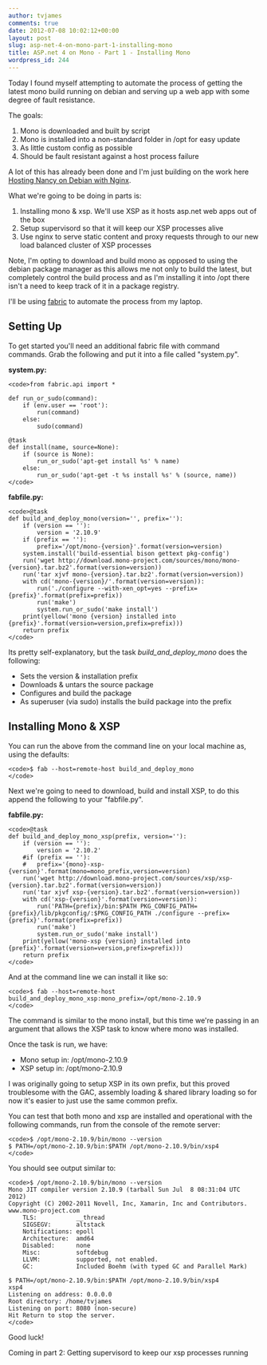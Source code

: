 ```yaml
---
author: tvjames
comments: true
date: 2012-07-08 10:02:12+00:00
layout: post
slug: asp-net-4-on-mono-part-1-installing-mono
title: ASP.net 4 on Mono - Part 1 - Installing Mono
wordpress_id: 244
---
```


Today I found myself attempting to automate the process of getting the latest mono build running on debian and serving up a web app with some degree of fault resistance.

The goals:

  1. Mono is downloaded and built by script
  2. Mono is installed into a non-standard folder in /opt for easy update
  3. As little custom config as possible
  4. Should be fault resistant against a host process failure

A lot of this has already been done and I'm just building on the work here [Hosting Nancy on Debian with Nginx](http://humblecoder.co.uk/nancy/hosting-nancy-on-debian-with-nginx).

What we're going to be doing in parts is:

  1. Installing mono & xsp. We'll use XSP as it hosts asp.net web apps out of the box
  2. Setup supervisord so that it will keep our XSP processes alive
  3. Use nginx to serve static content and proxy requests through to our new load balanced cluster of XSP processes

Note, I'm opting to download and build mono as opposed to using the debian package manager as this allows me not only to build the latest, but completely control the build process and as I'm installing it into /opt there isn't a need to keep track of it in a package registry.

I'll be using [fabric](http://fabfile.org/) to automate the process from my laptop.

## Setting Up

To get started you'll need an additional fabric file with command commands. Grab the following and put it into a file called "system.py".

**system.py:**

    <code>from fabric.api import *

    def run_or_sudo(command):
        if (env.user == 'root'):
            run(command)
        else:
            sudo(command)

    @task
    def install(name, source=None):
        if (source is None):
            run_or_sudo('apt-get install %s' % name)
        else:
            run_or_sudo('apt-get -t %s install %s' % (source, name))
    </code>

**fabfile.py:**

    <code>@task
    def build_and_deploy_mono(version='', prefix=''):
        if (version == ''):
            version = '2.10.9'
        if (prefix == ''):
            prefix='/opt/mono-{version}'.format(version=version)
        system.install('build-essential bison gettext pkg-config')
        run('wget http://download.mono-project.com/sources/mono/mono-{version}.tar.bz2'.format(version=version))
        run('tar xjvf mono-{version}.tar.bz2'.format(version=version))
        with cd('mono-{version}/'.format(version=version)):
            run('./configure --with-xen_opt=yes --prefix={prefix}'.format(prefix=prefix))
            run('make')
            system.run_or_sudo('make install')
        print(yellow('mono {version} installed into {prefix}'.format(version=version,prefix=prefix)))
        return prefix
    </code>

Its pretty self-explanatory, but the task _build_and_deploy_mono_ does the following:
* Sets the version & installation prefix
* Downloads & untars the source package
* Configures and build the package
* As superuser (via sudo) installs the build package into the prefix

## Installing Mono & XSP

You can run the above from the command line on your local machine as, using the defaults:

    <code>$ fab --host=remote-host build_and_deploy_mono
    </code>

Next we're going to need to download, build and install XSP, to do this append the following to your "fabfile.py".

**fabfile.py:**

    <code>@task
    def build_and_deploy_mono_xsp(prefix, version=''):
        if (version == ''):
            version = '2.10.2'
        #if (prefix == ''):
        #   prefix='{mono}-xsp-{version}'.format(mono=mono_prefix,version=version)
        run('wget http://download.mono-project.com/sources/xsp/xsp-{version}.tar.bz2'.format(version=version))
        run('tar xjvf xsp-{version}.tar.bz2'.format(version=version))
        with cd('xsp-{version}'.format(version=version)):
            run('PATH={prefix}/bin:$PATH PKG_CONFIG_PATH={prefix}/lib/pkgconfig/:$PKG_CONFIG_PATH ./configure --prefix={prefix}'.format(prefix=prefix))
            run('make')
            system.run_or_sudo('make install')
        print(yellow('mono-xsp {version} installed into {prefix}'.format(version=version,prefix=prefix)))
        return prefix
    </code>

And at the command line we can install it like so:

    <code>$ fab --host=remote-host build_and_deploy_mono_xsp:mono_prefix=/opt/mono-2.10.9
    </code>

The command is similar to the mono install, but this time we're passing in an argument that allows the XSP task to know where mono was installed.

Once the task is run, we have:

  * Mono setup in: /opt/mono-2.10.9
  * XSP setup in: /opt/mono-2.10.9

I was originally going to setup XSP in its own prefix, but this proved troublesome with the GAC, assembly loading & shared library loading so for now it's easier to just use the same common prefix.

You can test that both mono and xsp are installed and operational with the following commands, run from the console of the remote server:

    <code>$ /opt/mono-2.10.9/bin/mono --version
    $ PATH=/opt/mono-2.10.9/bin:$PATH /opt/mono-2.10.9/bin/xsp4
    </code>

You should see output similar to:

    <code>$ /opt/mono-2.10.9/bin/mono --version
    Mono JIT compiler version 2.10.9 (tarball Sun Jul  8 08:31:04 UTC 2012)
    Copyright (C) 2002-2011 Novell, Inc, Xamarin, Inc and Contributors. www.mono-project.com
        TLS:           __thread
        SIGSEGV:       altstack
        Notifications: epoll
        Architecture:  amd64
        Disabled:      none
        Misc:          softdebug
        LLVM:          supported, not enabled.
        GC:            Included Boehm (with typed GC and Parallel Mark)

    $ PATH=/opt/mono-2.10.9/bin:$PATH /opt/mono-2.10.9/bin/xsp4
    xsp4
    Listening on address: 0.0.0.0
    Root directory: /home/tvjames
    Listening on port: 8080 (non-secure)
    Hit Return to stop the server.
    </code>

Good luck!

Coming in part 2: Getting supervisord to keep our xsp processes running

